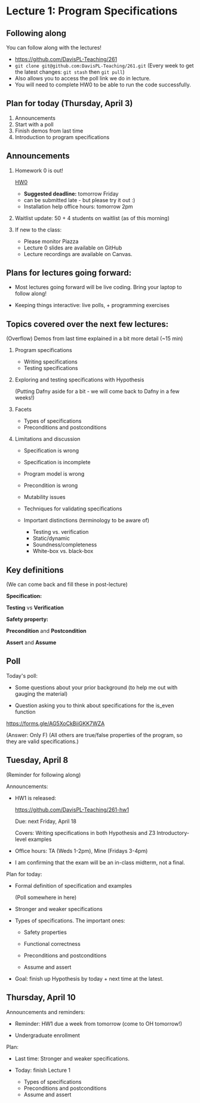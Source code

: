 # Lecture 1: Program Specifications

## Following along

You can follow along with the lectures!

- https://github.com/DavisPL-Teaching/261
- `git clone git@github.com:DavisPL-Teaching/261.git`
  (Every week to get the latest changes: `git stash` then `git pull`)
- Also allows you to access the poll link we do in lecture.
- You will need to complete HW0 to be able to run the code successfully.

## Plan for today (Thursday, April 3)

1. Announcements
2. Start with a poll
3. Finish demos from last time
4. Introduction to program specifications

## Announcements

1. Homework 0 is out!

    [HW0](https://forms.gle/KPTipNm5ZjjznLL48)

    - **Suggested deadline:** tomorrow Friday
    - can be submitted late - but please try it out :)
    - Installation help office hours: tomorrow 2pm

2. Waitlist update: 50 + 4 students on waitlist (as of this morning)

3. If new to the class:

    - Please monitor Piazza
    - Lecture 0 slides are available on GitHub
    - Lecture recordings are available on Canvas.

## Plans for lectures going forward:

- Most lectures going forward will be live coding.
  Bring your laptop to follow along!

- Keeping things interactive: live polls, + programming exercises

## Topics covered over the next few lectures:

(Overflow) Demos from last time explained in a bit more detail (~15 min)

1. Program specifications

    - Writing specifications
    - Testing specifications

2. Exploring and testing specifications with Hypothesis

    (Putting Dafny aside for a bit - we will come back to Dafny in a few weeks!)

3. Facets

    - Types of specifications
    - Preconditions and postconditions

4. Limitations and discussion

    - Specification is wrong

    - Specification is incomplete

    - Program model is wrong

    - Precondition is wrong

    - Mutability issues

    - Techniques for validating specifications

    - Important distinctions (terminology to be aware of)
        + Testing vs. verification
        + Static/dynamic
        + Soundness/completeness
        + White-box vs. black-box

## Key definitions

(We can come back and fill these in post-lecture)

**Specification:**

**Testing** vs **Verification**

**Safety property:**

**Precondition** and **Postcondition**

**Assert** and **Assume**

## Poll

Today's poll:

- Some questions about your prior background (to help me out with gauging the material)

- Question asking you to think about specifications for the is_even function

https://forms.gle/AG5XoCkBiiGKK7WZA

(Answer: Only F)
(All others are true/false properties of the program, so they are valid specifications.)

## Tuesday, April 8

(Reminder for following along)

Announcements:

- HW1 is released:

    https://github.com/DavisPL-Teaching/261-hw1

    Due: next Friday, April 18

    Covers:
    Writing specifications in both Hypothesis and Z3
    Introductory-level examples

- Office hours: TA (Weds 1-2pm), Mine (Fridays 3-4pm)

- I am confirming that the exam will be an in-class midterm, not a final.

Plan for today:

- Formal definition of specification and examples

    (Poll somewhere in here)

- Stronger and weaker specifications

- Types of specifications. The important ones:

    + Safety properties

    + Functional correctness

    + Preconditions and postconditions

    + Assume and assert

- Goal: finish up Hypothesis by today + next time at the latest.

## Thursday, April 10

Announcements and reminders:

- Reminder: HW1 due a week from tomorrow
    (come to OH tomorrow!)

- Undergraduate enrollment

Plan:

- Last time: Stronger and weaker specifications.

- Today: finish Lecture 1

    + Types of specifications
    + Preconditions and postconditions
    + Assume and assert
